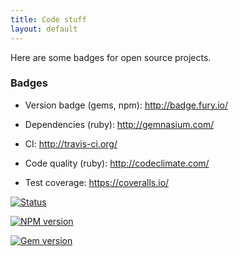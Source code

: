 ```yaml
---
title: Code stuff
layout: default
---
```


Here are some badges for open source projects.

### Badges

 * Version badge (gems, npm): http://badge.fury.io/

 * Dependencies (ruby): http://gemnasium.com/

 * CI: http://travis-ci.org/

 * Code quality (ruby): http://codeclimate.com/

 * Test coverage: https://coveralls.io/

[![Status](https://travis-ci.org/USER/REPO.png?branch=master)](https://travis-ci.org/USER/REPO)  

[![NPM version](https://badge.fury.io/js/PACKAGE.png)](http://badge.fury.io/js/PACKAGE)

[![Gem version](https://badge.fury.io/rb/GEM.png)](http://badge.fury.io/rb/GEM)
